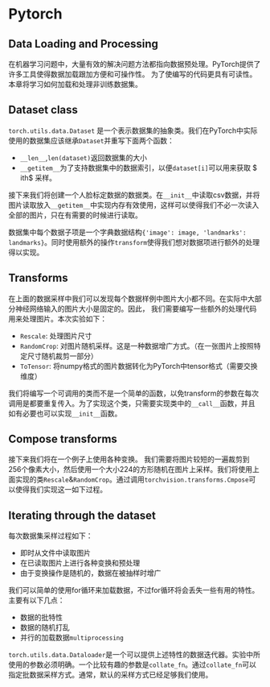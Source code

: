 # Pytorch
## Data Loading and Processing 
在机器学习问题中，大量有效的解决问题方法都指向数据预处理。PyTorch提供了许多工具使得数据加载跟加方便和可操作性。
为了使编写的代码更具有可读性。本章将学习如何加载和处理非训练数据集。

## Dataset class
`torch.utils.data.Dataset` 是一个表示数据集的抽象类。我们在PyTorch中实际使用的数据集应该继承`Dataset`并重写下面两个函数：
+ `__len__`,`len(dataset)`返回数据集的大小
+ `__getitem__`为了支持数据集中的数据索引，以便`dataset[i]`可以用来获取 $ ith$ 采样。

接下来我们将创建一个人脸标定数据的数据类。在`__init__`中读取csv数据，并将图片读取放入`__getitem__`中实现内存有效使用，这样可以使得我们不必一次读入全部的图片，只在有需要的时候进行读取。

数据集中每个数据子项是一个字典数据结构`{'image': image, 'landmarks': landmarks}`。同时使用额外的操作`transform`使得我们想对数据项进行额外的处理得以实现。
## Transforms
在上面的数据采样中我们可以发现每个数据样例中图片大小都不同。在实际中大部分神经网络输入的图片大小是固定的。因此， 我们需要编写一些额外的处理代码用来处理图片。本次实验如下：
+ `Rescale`: 处理图片尺寸
+ `RandomCrop`: 对图片随机采样。这是一种数据增广方式。（在一张图片上按照特定尺寸随机裁剪一部分）
+ `ToTensor`: 将numpy格式的图片数据转化为PyTorch中tensor格式（需要交换维度）

我们将编写一个可调用的类而不是一个简单的函数，以免transform的参数在每次调用是都要重复传入。为了实现这个类，只需要实现类中的`__call__`函数，并且如有必要也可以实现`__init__`函数。
## Compose transforms
接下来我们将在一个例子上使用各种变换。
我们需要将图片较短的一遍裁剪到256个像素大小，然后使用一个大小224的方形随机在图片上采样。我们将使用上面实现的类`Rescale`&`RandomCrop`。通过调用`torchvision.transforms.Cmpose`可以使得我们实现这一如下过程。
## Iterating through the dataset
每次数据集采样过程如下：
+ 即时从文件中读取图片
+ 在已读取图片上进行各种变换和预处理
+ 由于变换操作是随机的，数据在被抽样时增广

我们可以简单的使用for循环来加载数据，不过for循环将会丢失一些有用的特性。主要有以下几点：
+ 数据的批特性
+ 数据的随机打乱
+ 并行的加载数据`multiprocessing`

`torch.utils.data.Dataloader`是一个可以提供上述特性的数据迭代器。实验中所使用的参数必须明确。一个比较有趣的参数是`collate_fn`。通过`collate_fn`可以指定批数据采样方式。通常，默认的采样方式已经足够我们使用。

